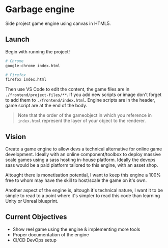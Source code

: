 # Garbage engine

Side project game engine using canvas in HTML5.

## Launch

Begin with running the project!

```bash
# Chrome 
google-chrome index.html

# Firefox
firefox index.html
```

Then use VS Code to edit the content, the game files are in `./frontend/project-files/**`. If you add new scripts or image don't forget to add them to `./frontend/index.html`. Engine scripts are in the header, game script are at the end of the body. 
> Note that the order of the gameobject in which you reference in `index.html` represent the layer of your object to the renderer.

## Vision

Create a game engine to allow devs a technical alternative for online game development. Ideally with an online component/toolbox to deploy massive scale games using a sass hosting in-house platform. Ideally the devops sass would be a paid platform tailored to this engine, with an asset shop. 

Altought there is monetisation potential, I want to keep this engine a 100% free to whom may have the skill to host/scale the game on it's own.

Another aspect of the engine is, altough it's technical nature, I want it to be simple to read to a point where it's simpler to read this code than learning Unity or Unreal blueprint.

## Current Objectives

- Show reel game using the engine & implementing more tools
- Proper documentation of the engine
- CI/CD DevOps setup